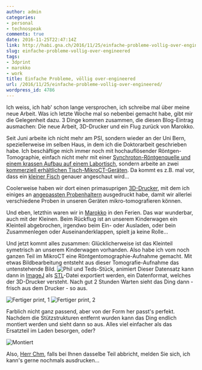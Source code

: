 ```yaml
---
author: admin
categories:
- personal
- technospeak
comments: true
date: 2016-11-25T22:47:14Z
link: http://habi.gna.ch/2016/11/25/einfache-probleme-vollig-over-engineered/
slug: einfache-probleme-vollig-over-engineered
tags:
- 3dprint
- marokko
- work
title: Einfache Probleme, völlig over-engineered
url: /2016/11/25/einfache-probleme-vollig-over-engineered/
wordpress_id: 4786
---
```


Ich weiss, ich hab' schon lange versprochen, ich schreibe mal über meine neue Arbeit. Was ich letzte Woche mal so nebenbei gemacht habe, gibt mir die Gelegenheit dazu. 3 Dinge kommen zusammen, die diesen Blog-Eintrag ausmachen: Die neue Arbeit, 3D-Drucker und ein Flug zurück von Marokko.

Seit Juni arbeite ich nicht mehr am PSI, sondern wieder an der Uni Bern, speziellerweise im selben Haus, in dem ich die Doktorarbeit geschrieben habe. Ich beschäftige mich immer noch mit hochauflösender Röntgen-Tomographie, einfach nicht mehr mit einer [Synchroton-Röntgenquelle und einem krassen Aufbau auf einem Labortisch](https://flic.kr/p/7Xhk2Y), sondern arbeite an zwei [kommerziell erhältlichen Tisch-MikroCT-Geräten](http://bruker-microct.com/products/all_products.htm). Da kommt es z.B. mal vor, dass ein [kleiner Fisch](https://vimeo.com/179027349) genauer angeschaut wird...

Coolerweise haben wir dort einen primasuprigen [3D-Drucker](https://formlabs.com/3d-printers/form-2/), mit dem ich einiges an [angepassten Probenhaltern](https://github.com/habi/OpenSCAD/tree/master/STL) ausgedruckt habe, damit wir allerlei verschiedene Proben in unseren Geräten mikro-tomografieren können.

Und eben, letzthin waren wir in [Marokko](https://flic.kr/s/aHskNfRuHS) in den Ferien. Das war wunderbar, auch mit der Kleinen. Beim Rückflug ist an unserem Kinderwagen ein Kleinteil abgebrochen, irgendwo beim Ein- oder Ausladen, oder bein Zusammenlegen oder Auseinanderklappen, spielt ja keine Rolle...

Und jetzt kommt alles zusammen: Glücklicherweise ist das Kleinteil symetrisch an unserem Kinderwagen vorhanden. Also habe ich vom noch ganzen Teil im MikroCT eine Röntgentomographie-Aufnahme gemacht. Mit etwas Bildbearbeitung entsteht aus dieser Tomografie-Aufnahme das untenstehende Bild.
![Phil und Teds-Stück, animiert](http://habi.gna.ch/wp-content/uploads/2016/11/phil_und_ted.gif)
Dieser Datensatz kann dann in [ImageJ](http://fiji.sc/) als [STL](https://en.wikipedia.org/wiki/STL_%28file_format%29)-Datei exportiert werden, ein Datenformat, welches der 3D-Drucker versteht. Nach gut 2 Stunden Warten sieht das Ding dann - frisch aus dem Drucker - so aus.

![Fertiger print, 1](http://habi.gna.ch/wp-content/uploads/2016/11/IMG_0774.jpg)
![Fertiger print, 2](http://habi.gna.ch/wp-content/uploads/2016/11/IMG_0776.jpg)

Farblich nicht ganz passend, aber von der Form her passt's perfekt. Nachdem die Stützstrukturen entfernt wurden kann das Ding endlich montiert werden und sieht dann so aus. Alles viel einfacher als das Ersatzteil im Laden besorgen, oder?

![Montiert](http://habi.gna.ch/wp-content/uploads/2016/11/IMG_0814.jpg)

Also, [Herr Chm](https://twitter.com/chm), falls bei Ihnen dasselbe Teil abbricht, melden Sie sich, ich kann's gerne nochmals ausdrucken...
